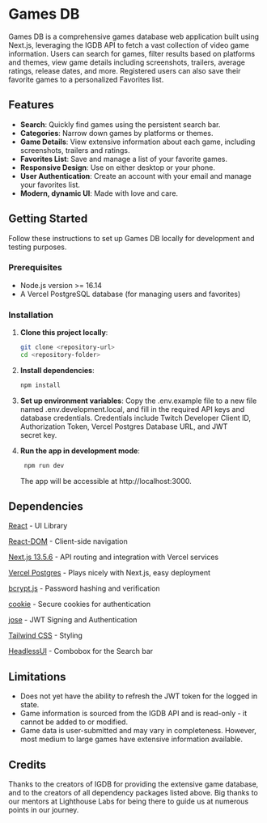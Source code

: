 # Games DB

Games DB is a comprehensive games database web application built using Next.js, leveraging the IGDB API to fetch a vast collection of video game information. Users can search for games, filter results based on platforms and themes, view game details including screenshots, trailers, average ratings, release dates, and more. Registered users can also save their favorite games to a personalized Favorites list.

## Features

- **Search**: Quickly find games using the persistent search bar.
- **Categories**: Narrow down games by platforms or themes.
- **Game Details**: View extensive information about each game, including screenshots, trailers and ratings.
- **Favorites List**: Save and manage a list of your favorite games.
- **Responsive Design**: Use on either desktop or your phone.
- **User Authentication**: Create an account with your email and manage your favorites list.
- **Modern, dynamic UI**: Made with love and care.

## Getting Started

Follow these instructions to set up Games DB locally for development and testing purposes.

### Prerequisites

- Node.js version >= 16.14
- A Vercel PostgreSQL database (for managing users and favorites)

### Installation

1. **Clone this project locally**:
   ```sh
   git clone <repository-url>
   cd <repository-folder>
   ```
2. **Install dependencies**:
   ```sh
   npm install
   ```
3. **Set up environment variables**:
   Copy the .env.example file to a new file named .env.development.local, and fill in the required API keys and database credentials. Credentials include Twitch Developer Client ID, Authorization Token, Vercel Postgres Database URL, and JWT secret key.

4. **Run the app in development mode**:
   ```sh
    npm run dev
   ```
   The app will be accessible at http://localhost:3000.

## Dependencies

[React](https://www.npmjs.com/package/react) - UI Library

[React-DOM](https://www.npmjs.com/package/react-router-dom) - Client-side navigation

[Next.js 13.5.6](https://nextjs.org/) - API routing and integration with Vercel services

[Vercel Postgres](https://vercel.com/docs/storage/vercel-postgres) - Plays nicely with Next.js, easy deployment

[bcrypt.js](https://www.npmjs.com/package/bcryptjs) - Password hashing and verification

[cookie](https://www.npmjs.com/package/cookie) - Secure cookies for authentication

[jose](https://www.npmjs.com/package/jose) - JWT Signing and Authentication

[Tailwind CSS](https://www.npmjs.com/package/tailwindcss) - Styling

[HeadlessUI](https://headlessui.com) - Combobox for the Search bar

## Limitations

- Does not yet have the ability to refresh the JWT token for the logged in state.
- Game information is sourced from the IGDB API and is read-only - it cannot be added to or modified.
- Game data is user-submitted and may vary in completeness. However, most medium to large games have extensive information available.

## Credits

Thanks to the creators of IGDB for providing the extensive game database, and to the creators of all dependency packages listed above. Big thanks to our mentors at Lighthouse Labs for being there to guide us at numerous points in our journey.

